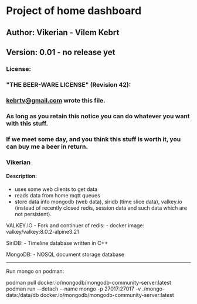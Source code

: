 # Project of home dashboard #
## Author: Vikerian - Vilem Kebrt ##
## Version: 0.01 - no release yet ##

### License:
### "THE BEER-WARE LICENSE" (Revision 42):
### kebrtv@gmail.com wrote this file. 
### As long as you retain this notice you can do whatever you want with this stuff. 
### If we meet some day, and you think this stuff is worth it, you can buy me a beer in return. 
### Vikerian 

#### Description: 
- uses some web clients to get data
- reads data from home mqtt queues
- store data into mongodb (web data),
  siridb (time slice data),
  valkey.io (instead of recently closed redis, 
  session data and such data which are not persistent).


VALKEY.IO 
	- Fork and continuer of redis:
	- docker image: valkey/valkey:8.0.2-alpine3.21

SiriDB:
	- Timeline database written in C++

MongoDB:
	- NOSQL document storage database

---

Run mongo on podman:

podman pull docker.io/mongodb/mongodb-community-server:latest
podman run --detach --name mongo -p 27017:27017 -v ./mongo-data:/data/db docker.io/mongodb/mongodb-community-server:latest


